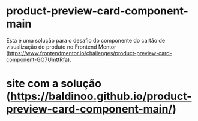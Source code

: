 # product-preview-card-component-main
Esta é uma solução para o desafio do componente do cartão de visualização do produto no Frontend Mentor (https://www.frontendmentor.io/challenges/product-preview-card-component-GO7UmttRfa).
# site com a solução (https://baldinoo.github.io/product-preview-card-component-main/)

